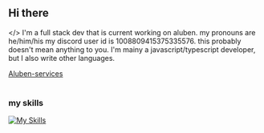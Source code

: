 ## Hi there

</> I'm a full stack dev that is current working on aluben.
my pronouns are he/him/his
my discord user id is 1008809415375335576. this probably doesn't mean anything to you.
I'm mainy a javascript/typescript developer, but I also write other languages.

[Aluben-services](https://github.com/Aluben-service)
<br />
<br />
### my skills

[![My Skills](https://skillicons.dev/icons?i=html,css,tailwind,js,ts,jquery,python,powershell,react,next,svelte,atom,docker,vite,visualstudio,debian,ubuntu,windows,webpack,astro,notion,discord,sublime,npm,pnpm,deno,devto,dotnet,github,vercel,netlify,flask,expressjs,nodejs,bun,neovim,mongodb,md,ai,git,github,vscode,sass,postman,stackoverflow&perline=15)](#)
